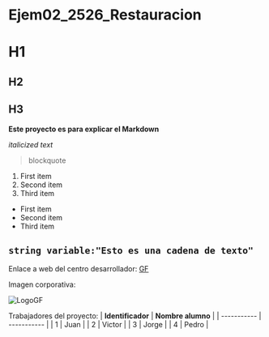 # Ejem02_2526_Restauracion
# H1
## H2
## H3
**Este proyecto es para explicar el Markdown**

*italicized text*
> blockquote
1. First item
2. Second item
3. Third item
- First item
- Second item
- Third item

`string variable:"Esto es una cadena de texto"`
---
Enlace a web del centro desarrollador: [GF](https://www.example.com)

Imagen corporativa: 	

![LogoGF](https://gregoriofer.com/logo.jpg)

Trabajadores del proyecto:
| **Identificador** | **Nombre alumno** |
| ----------- | ----------- |
| 1 | Juan |
| 2 | Victor |
| 3 | Jorge | 
| 4 | Pedro |
